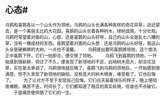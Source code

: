 # 心态#
乌鸦和喜鹊各以一个山头作为领地，乌鸦的山头长满各种各样的奇花异草，远远望去，是一个美丽无比的大花园。喜鹊的山头长着各种树木，绿树成荫，十分壮观。乌鸦时常望着对面的山，心想，还是喜鹊的山头好呀，自己的山头全是乱七八糟的草，没有一棵成材的东西。喜鹊望着对面的山头想：还是乌鸦的山头好呀，我这山头全是硬梆梆的大树，一点也不温馨。 
　　乌鸦提出要同喜鹊换领地，这个想法正中喜鹊下怀，它们一拍即合，便交换了领地。 
　　乌鸦飞到喜鹊的领地，一开始感到很新鲜，但过了不久，便发现了新领地的不足，此地树木高大，却没花没草，实在是太单调了，乌鸦很快就后悔了。喜鹊飞到乌鸦的领地后，一开始感到很满意，但不久发现了新领地的缺陷，没有高大的树木栖身，难受极了，它也后悔了。 
　　为了让对方不至于发现自己后悔，它们白天装着快乐的样子，晚上便彻夜难眠，痛苦不迭，时间长了，它们都知道了相互的真实处境，但谁也不点破它。 
　　于是痛苦便伴随了它们的一生。
 